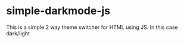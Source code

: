 # simple-darkmode-js
This is a simple 2 way theme switcher for HTML using JS. In this case dark/light
